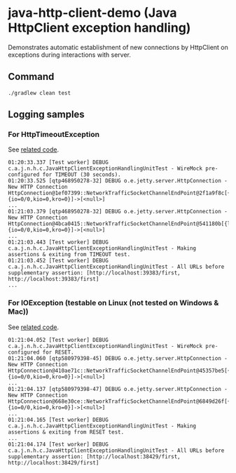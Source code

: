 # java-http-client-demo (Java HttpClient exception handling)
Demonstrates automatic establishment of new connections by HttpClient on exceptions during interactions with server.

## Command
```console
./gradlew clean test
```

## Logging samples

### For HttpTimeoutException
See [related code](https://github.com/haqer1/java-http-client-demo/blob/7902a47f6a4eea7f7e715fdd13d970fff4cf717f/app/src/test/java/com/adazes/java/net/http/client/JavaHttpClientExceptionHandlingUnitTest.java#L140).
```text
01:20:33.337 [Test worker] DEBUG c.a.j.n.h.c.JavaHttpClientExceptionHandlingUnitTest - WireMock pre-configured for TIMEOUT (30 seconds).
01:20:33.525 [qtp468950278-32] DEBUG o.e.jetty.server.HttpConnection - New HTTP Connection HttpConnection@1ef07399::NetworkTrafficSocketChannelEndPoint@2f1a9f8c[{l=/127.0.0.1:39383,r=/127.0.0.1:33270,OPEN,fill=-,flush=-,to=84/30000}{io=0/0,kio=0,kro=0}]->[<null>]
...
01:21:03.379 [qtp468950278-32] DEBUG o.e.jetty.server.HttpConnection - New HTTP Connection HttpConnection@4bca0415::NetworkTrafficSocketChannelEndPoint@541180b[{l=/127.0.0.1:39383,r=/127.0.0.1:54296,OPEN,fill=-,flush=-,to=0/30000}{io=0/0,kio=0,kro=0}]->[<null>]
...
01:21:03.443 [Test worker] DEBUG c.a.j.n.h.c.JavaHttpClientExceptionHandlingUnitTest - Making assertions & exiting from TIMEOUT test.
01:21:03.452 [Test worker] DEBUG c.a.j.n.h.c.JavaHttpClientExceptionHandlingUnitTest - All URLs before supplementary assertion: [http://localhost:39383/first, http://localhost:39383/first]
...
```

### For IOException (testable on Linux (not tested on Windows & Mac))
See [related code](https://github.com/haqer1/java-http-client-demo/blob/7902a47f6a4eea7f7e715fdd13d970fff4cf717f/app/src/test/java/com/adazes/java/net/http/client/JavaHttpClientExceptionHandlingUnitTest.java#L95).
```text
01:21:04.052 [Test worker] DEBUG c.a.j.n.h.c.JavaHttpClientExceptionHandlingUnitTest - WireMock pre-configured for RESET.
01:21:04.060 [qtp580979398-45] DEBUG o.e.jetty.server.HttpConnection - New HTTP Connection HttpConnection@410ae71c::NetworkTrafficSocketChannelEndPoint@45357be5[{l=/127.0.0.1:38429,r=/127.0.0.1:51588,OPEN,fill=-,flush=-,to=1/30000}{io=0/0,kio=0,kro=0}]->[<null>]
...
01:21:04.137 [qtp580979398-47] DEBUG o.e.jetty.server.HttpConnection - New HTTP Connection HttpConnection@668e30ce::NetworkTrafficSocketChannelEndPoint@6849d26f[{l=/127.0.0.1:38429,r=/127.0.0.1:51598,OPEN,fill=-,flush=-,to=0/30000}{io=0/0,kio=0,kro=0}]->[<null>]
...
01:21:04.165 [Test worker] DEBUG c.a.j.n.h.c.JavaHttpClientExceptionHandlingUnitTest - Making assertions & exiting from RESET test.
...
01:21:04.174 [Test worker] DEBUG c.a.j.n.h.c.JavaHttpClientExceptionHandlingUnitTest - All URLs before supplementary assertion: [http://localhost:38429/first, http://localhost:38429/first]
```
